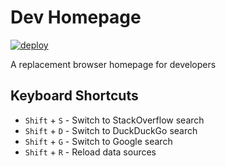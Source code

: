 # Dev Homepage
[![deploy](https://github.com/damianperera/homepage/actions/workflows/deploy.yml/badge.svg?branch=main)](https://github.com/damianperera/homepage/actions/workflows/deploy.yml)

A replacement browser homepage for developers

## Keyboard Shortcuts
* `Shift` + `S` - Switch to StackOverflow search
* `Shift` + `D` - Switch to DuckDuckGo search
* `Shift` + `G` - Switch to Google search
* `Shift` + `R` - Reload data sources
